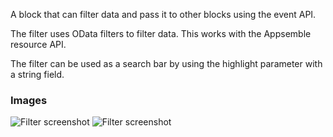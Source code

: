 A block that can filter data and pass it to other blocks using the event API.

The filter uses OData filters to filter data. This works with the Appsemble resource API.

The filter can be used as a search bar by using the highlight parameter with a string field.

### Images

![Filter screenshot](https://gitlab.com/appsemble/appsemble/-/raw/0.30.12/config/assets/filter.png)
![Filter screenshot](https://gitlab.com/appsemble/appsemble/-/raw/0.30.12/config/assets/filter-search-bar.png)
